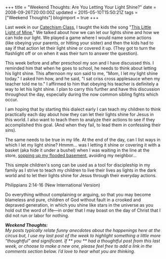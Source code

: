 +++
title = "Weekend Thoughts: Are You Letting Your Light Shine?"
date = 2008-09-26T20:00:00Z
updated = 2015-05-10T15:50:21Z
tags = ["Weekend Thoughts"]
blogimport = true 
+++

Last week in our [Catechism Class](http://lifeatthecircus.com/2008/09/20/weekend-thoughts-teaching-children-biblical-truths/), I taught the kids the song "[This Little Light of Mine.](http://www.youtube.com/watch?v=c6l62eB-jHg)"  We talked about how we can let our lights shine and how we can hide our light.  We played a game where I would name some actions (like obeying your parents, or hitting your sister) and then the kids had to say if that action let their light shine or covered it up. (They got to turn the flashlight off or on when it was their turn to answer the question).

This week before and after preschool my son and I have discussed this.  I reminded him that when he goes to school, he needs to think about letting his light shine.  This afternoon my son said to me, "Mom, I let my light shine today."  I asked him how, and he said, "I sat criss cross applesauce when my teacher told me to."  I affirmed to him that obeying his teacher is definitely a way to let his light shine.  I plan to carry this further and have this discussion throughout the day, especially during the now common sibling fights which occur.

I am hoping that by starting this dialect early I can teach my children to think practically each day about how they can let their lights shine for Jesus in this world. I also want to teach them to analyze their actions to see if they accomplished this goal.   (And when they fail, to lead them in confessing their sins). 

The same needs to be true in my life.  At the end of the day, can I list ways in which I let my light shine?  Hmmm... was I letting it shine or covering it with a basket (aka hide it under a bushel) when I was waiting in the line at the store, [sopping up my flooded basement](http://lifeatthecircus.com/2008/09/23/behind-closed-doors/), avoiding my neighbor...

This simple children's song can be used as a tool for discipleship in my family as I strive to teach my children to live their lives as lights in the dark world and to let their lights shine for Jesus through their everyday actions.

 

Philippians 2:14-16 (New International Version)

[](http://www.biblegateway.com/bg_versions/bgclick.php?what=2) 
Do everything without complaining or arguing, so that you may become blameless and pure, children of God without fault in a crooked and depraved generation, in which you 
shine like stars
 in the universe as you hold out the word of life—in order that I may boast on the day of Christ that I did not run or labor for nothing.

  
_**Weekend Thoughts:**_   
_My posts typically relate funny anecdotes about the happenings here at the circus  but, I use my last post of the week to highlight something a little more “thoughtful” and significant. If **
you
** had a thoughtful post from this last week, or choose to make a new one, please feel free to add a link in the comments section below. I’d love to hear what you are thinking._
